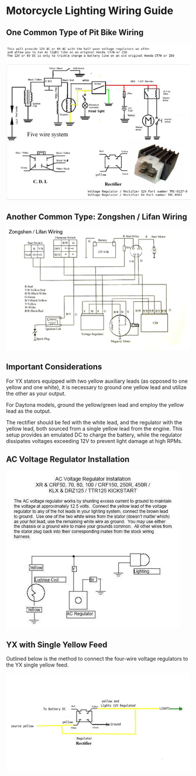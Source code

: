 # Motorcycle Lighting Wiring Guide

## One Common Type of Pit Bike Wiring

![Lifan 5 Wire Lighting Diagram](../../../static/img/5_wire_Lifan_Wiring_041605_HI.jpg)

## Another Common Type: Zongshen / Lifan Wiring

![Zongshen Lifan Wiring Diagram](../../../static/img/ZSLFWiring_diagram_Zongshen_Lifan.jpg)

## Important Considerations

For YX stators equipped with two yellow auxiliary leads (as opposed to one yellow and one white), it is necessary to ground one yellow lead and utilize the other as your output. 

For Daytona models, ground the yellow/green lead and employ the yellow lead as the output.

The rectifier should be fed with the white lead, and the regulator with the yellow lead, both sourced from a single yellow lead from the engine. This setup provides an emulated DC to charge the battery, while the regulator dissipates voltages exceeding 12V to prevent light damage at high RPMs.

## AC Voltage Regulator Installation

![AC Voltage Regulator](../../../static/img/Vrege.JPG)

## YX with Single Yellow Feed

Outlined below is the method to connect the four-wire voltage regulators to the YX single yellow feed.

![YX Yellow Connection](../../../static/img/YELLOW-Connection-YX-reg-11.jpeg)
